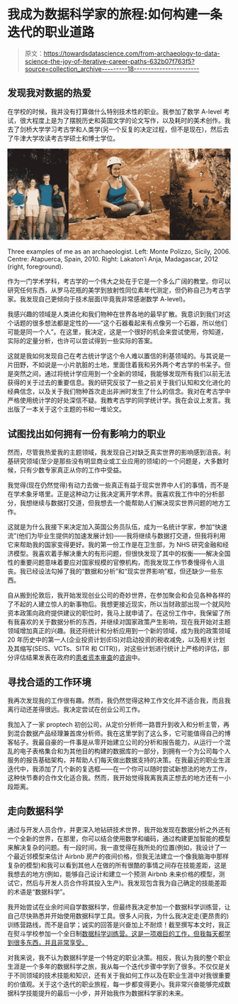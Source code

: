 # 我成为数据科学家的旅程:如何构建一条迭代的职业道路

> 原文：<https://towardsdatascience.com/from-archaeology-to-data-science-the-joy-of-iterative-career-paths-632b07f763f5?source=collection_archive---------18----------------------->

## 发现我对数据的热爱

在学校的时候，我并没有打算做什么特别技术性的职业。我参加了数学 A-level 考试，很大程度上是为了摆脱历史和英国文学的论文写作，以及耗时的美术创作。我去了剑桥大学学习考古学和人类学(另一个反复的决定过程，但不是现在)，然后去了牛津大学攻读考古学硕士和博士学位。

![](img/b1749876c78d5662198cd9915b04ea96.png)

Three examples of me as an archaeologist. Left: Monte Polizzo, Sicily, 2006\. Centre: Atapuerca, Spain, 2010\. Right: Lakaton’i Anja, Madagascar, 2012 (right, foreground).

作为一门学术学科，考古学的一个伟大之处在于它是一个多么广阔的教堂。你可以研究任何东西，从罗马花瓶的美学到放射性同位素年代测定，但仍称自己为考古学家。我发现自己更倾向于技术层面(毕竟我非常感谢数学 A-level)。

我感兴趣的领域是人类进化和我们物种在世界各地的最早扩散。我意识到我们对这个话题的很多想法都是定性的——“这个石器看起来有点像另一个石器，所以他们可能是同一个人”。在这里，我决定，这是一个很好的机会来尝试使用，你知道，实际的定量分析，也许可以尝试得到一些实际的答案。

这就是我如何发现自己在考古统计学这个令人难以置信的利基领域的。与其说是一片田野，不如说是一小片肮脏的土地，里面住着我和另外两个考古学的书呆子。但是突然之间，通过将统计学应用到一个全新的领域，我能够发现所有我们以前无法获得的关于过去的重要信息。我的研究反驳了一些之前关于我们认知和文化进化的经典信念，以及关于我们物种首次走出非洲时发生了什么的信念。我对在考古学中严格使用统计学的好处深信不疑。我教考古学的同学统计学。我在会议上发言。我出版了一本关于这个主题的书和一堆论文。

## 试图找出如何拥有一份有影响力的职业

然而，尽管我热爱我的主题领域，我发现自己对缺乏真实世界的影响感到沮丧。利基研究领域(至少是那些没有明显商业或工业应用的领域)的一个问题是，大多数时候，只有少数专家真正从你的工作中受益。

我觉得(现在仍然觉得)有动力去做一些真正有益于现实世界中人们的事情，而不是在学术象牙塔里。正是这种动力让我决定离开学术界。我喜欢我工作中的分析部分，我想继续与数据打交道，但我想去一个能帮助人们解决现实世界问题的地方工作。

这就是为什么我接下来决定加入英国公务员队伍，成为一名统计学家，参加“快速流”(他们为毕业生提供的加速发展计划)——我将继续与数据打交道，但我将利用它来帮助我的国家变得更好。我的第一份工作是在卫生部，为 NHS 研究金融和经济模型。我喜欢着手解决重大的有形问题，但很快发现了其中的权衡——解决全国性的重要问题意味着要应对国家规模的官僚机构，而我发现工作节奏慢得令人沮丧。我已经设法勾掉了我的“数据和分析”和“现实世界影响”框，但还缺少一些东西。

自从搬到伦敦后，我开始发现创业公司的奇妙世界，在参加聚会和会见各种各样的了不起的人建立惊人的新事物后。我想更接近现实，所以当财政部出现一个就风险资本政策向政府提供建议的职位时，我马上就申请了。在这份工作中，我保留了所有我喜欢的关于数据分析的东西，并继续对国家政策产生影响，现在我开始对主题领域增加真正的兴趣。我还将统计和分析应用到一个新的领域，成为我的政策领域 20 年历史中的第一人(企业投资计划(EIS)对启动投资的税收减免，以及相关计划及其缩写(SEIS、VCTs、SITR 和 CITR))，对这些计划进行统计上严格的评估，部分评估结果发表在政府的[患者资本审查](https://www.gov.uk/government/publications/patient-capital-review)的[咨询](https://assets.publishing.service.gov.uk/government/uploads/system/uploads/attachment_data/file/642456/financing_growth_in_innovative_firms_consultation_web.pdf)中。

## 寻找合适的工作环境

我再次发现我的工作很有趣。然而，我仍然觉得这种工作文化并不适合我，而且我离行动还差得很远。我决定尝试在创业公司工作。

我加入了一家 proptech 初创公司，从定价分析师一路晋升到收入和分析主管，再到混合数据产品经理兼首席分析师。我在这里学到了这么多，它可能值得自己的博客帖子。我最自豪的一件事是从零开始建立公司的分析和报告能力，从运行一个混乱的电子表格集合和为其他目的构建的数据库的一部分，到拥有一个为公司每个人服务的报告基础架构，并帮助人们每天做出数据支持的决策。在我最近的职业生涯迭代中，我添加了几个新的复选框——在一个你可以随时尝试新想法的地方工作，这种快节奏的合作文化适合我。然而，我开始觉得我离我真正想去的地方还有一小段距离。

## 走向数据科学

通过与开发人员合作，并更深入地钻研技术世界，我开始发现在数据分析之外还有一个全新的世界，在那里，你可以结合使用数学和编码，通过构建更加智能的模型来解决复杂的问题。有一段时间，我一直觉得在我所处的位置(例如，我设计了一个最近邻模型来估计 Airbnb 房产的夜间价格，但我无法建立一个像我脑海中那样复杂的模型)和我可以看到其他人在做的所有很酷的事情之间存在技能差距，这是我想去的地方(例如，能够自己设计和建立一个预测 Airbnb 未来价格的模型，测试它，然后与开发人员合作将其投入生产)。我发现包含我为自己确定的技能差距的术语是“数据科学”。

我开始尝试在业余时间自学数据科学，但最终我决定参加一个数据科学训练营，让自己尽快熟悉并开始使用数据科学工具。很多人问我，为什么我决定走(更昂贵的)训练营路线，而不是自学；诚实的回答是兴奋加上不耐烦！截至撰写本文时，我正在熨斗学校参加一个全日制[数据科学训练营。这是一项艰巨的工作，但我每天都学到很多东西，并且非常享受。](https://flatironschool.com/career-courses/data-science-bootcamp/online/)

对我来说，我不认为数据科学是一个特定的职业决策。相反，我认为我的整个职业生涯是一个多年的数据科学之旅，我从每一个迭代步骤中学到了很多。不仅仅是关于不同领域的技术技能和知识，还有关于我如何工作以及在职业生涯中对我很重要的价值观。关于这个迭代的职业旅程，每一步都变得更小。我非常兴奋能够完成数据科学技能提升的最后一小步，并开始我作为数据科学家的未来。